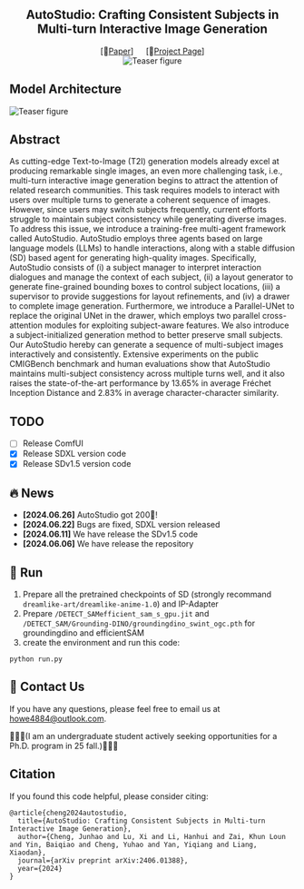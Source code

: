 <div align="center">

## AutoStudio: Crafting Consistent Subjects in Multi-turn Interactive Image Generation
[📄[Paper](https://arxiv.org/abs/2406.01388)] &emsp; [🚩[Project Page](https://howe183.github.io/AutoStudio.io/)] <br>
![Teaser figure](scripts/banga.png)


</div>

## Model Architecture
![Teaser figure](scripts/final2.png)

## Abstract
As cutting-edge Text-to-Image (T2I) generation models already excel at producing remarkable single images, an even more challenging task, i.e., multi-turn interactive image generation begins to attract the attention of related research communities. This task requires models to interact with users over multiple turns to generate a coherent sequence of images. However, since users may switch subjects frequently, current efforts struggle to maintain subject consistency while generating diverse images. To address this issue, we introduce a training-free multi-agent framework called AutoStudio. AutoStudio employs three agents based on large language models (LLMs) to handle interactions, along with a stable diffusion (SD) based agent for generating high-quality images. Specifically, AutoStudio consists of (i) a subject manager to interpret interaction dialogues and manage the context of each subject, (ii) a layout generator to generate fine-grained bounding boxes to control subject locations, (iii) a supervisor to provide suggestions for layout refinements, and (iv) a drawer to complete image generation. Furthermore, we introduce a Parallel-UNet to replace the original UNet in the drawer, which employs two parallel cross-attention modules for exploiting subject-aware features. We also introduce a subject-initialized generation method to better preserve small subjects. Our AutoStudio hereby can generate a sequence of multi-subject images interactively and consistently. Extensive experiments on the public CMIGBench benchmark and human evaluations show that AutoStudio maintains multi-subject consistency across multiple turns well, and it also raises the state-of-the-art performance by 13.65% in average Fréchet Inception Distance and 2.83% in average character-character similarity.

## TODO
- [ ] Release ComfUI
- [x] Release SDXL version code
- [x] Release SDv1.5 version code

## :fire: News
* **[2024.06.26]** AutoStudio got 200🌟!
* **[2024.06.22]** Bugs are fixed, SDXL version released
* **[2024.06.11]** We have release the SDv1.5 code
* **[2024.06.06]** We have release the repository

## 🚀 Run
1. Prepare all the pretrained checkpoints of SD (strongly recommand `dreamlike-art/dreamlike-anime-1.0`) and IP-Adapter
2. Prepare `/DETECT_SAMefficient_sam_s_gpu.jit` and `/DETECT_SAM/Grounding-DINO/groundingdino_swint_ogc.pth` for groundingdino and efficientSAM
3. create the environment and run this code:

```
python run.py
```

## 👀 Contact Us
If you have any questions, please feel free to email us at howe4884@outlook.com.

🌟🌟🌟(I am an undergraduate student actively seeking opportunities for a Ph.D. program in 25 fall.)🌟🌟🌟
## Citation
If you found this code helpful, please consider citing:
~~~
@article{cheng2024autostudio,
  title={AutoStudio: Crafting Consistent Subjects in Multi-turn Interactive Image Generation},
  author={Cheng, Junhao and Lu, Xi and Li, Hanhui and Zai, Khun Loun and Yin, Baiqiao and Cheng, Yuhao and Yan, Yiqiang and Liang, Xiaodan},
  journal={arXiv preprint arXiv:2406.01388},
  year={2024}
}
~~~

